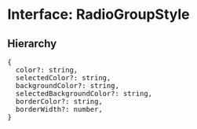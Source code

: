 # Interface: RadioGroupStyle

## Hierarchy

<Hierarchy
  :extend="{name: 'UINodeStyle', link: './ui-node-style'}"
/>

<pre>
{
  color?: string,
  selectedColor?: string,
  backgroundColor?: string,
  selectedBackgroundColor?: string,
  borderColor?: string,
  borderWidth?: number,
}
</pre>
